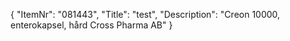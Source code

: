 {
  "ItemNr": "081443",
  "Title": "test",
  "Description": "Creon 10000, enterokapsel, hård Cross Pharma AB"
}
